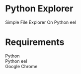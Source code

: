 # Python Explorer
Simple File Explorer On Python eel
# Requirements
Python<br />
Python eel<br />
Google Chrome
